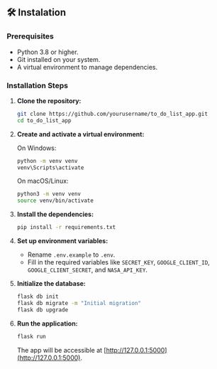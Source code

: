 ## 🛠️ **Instalation**

### Prerequisites
- Python 3.8 or higher.
- Git installed on your system.
- A virtual environment to manage dependencies.

### Installation Steps

1. **Clone the repository:**

    ```bash
    git clone https://github.com/yourusername/to_do_list_app.git
    cd to_do_list_app
    ```

2. **Create and activate a virtual environment:**

   On Windows:
   ```bash
   python -m venv venv
   venv\Scripts\activate
   ```

   On macOS/Linux:
   ```bash
   python3 -m venv venv
   source venv/bin/activate
   ```

3. **Install the dependencies:**

   ```bash
   pip install -r requirements.txt
   ```

4. **Set up environment variables:**
   - Rename `.env.example` to `.env`.
   - Fill in the required variables like `SECRET_KEY`, `GOOGLE_CLIENT_ID`, `GOOGLE_CLIENT_SECRET`, and `NASA_API_KEY`.

5. **Initialize the database:**

    ```bash
    flask db init
    flask db migrate -m "Initial migration"
    flask db upgrade
    ```

6. **Run the application:**

    ```bash
    flask run
    ```

   The app will be accessible at [http://127.0.0.1:5000](http://127.0.0.1:5000).
